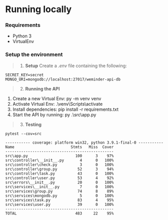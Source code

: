# Running locally

### Requirements  
- Python 3
- VirtualEnv

### Setup the environment

> 1. **Setup**
Create a *.env* file containing the following:

```
SECRET_KEY=secret
MONGO_URI=mongodb://localhost:27017/weminder-api-db
```

> 2. **Running the API**

1. Create a new Virtual Env: py -m venv venv
2. Activate Virtual Env: .\venv\Scripts\activate
2. Install dependencies: pip install -r requirements.txt
3. Start the API by running: py .\src\app.py

> 3. **Testing**

```
pytest --cov=src

----------- coverage: platform win32, python 3.9.1-final-0 -----------
Name                         Stmts   Miss  Cover
------------------------------------------------
src\app.py                     100      3    97%
src\controller\__init__.py       4      0   100%
src\controller\check.py          3      0   100%
src\controller\group.py         52      3    94%
src\controller\task.py          43      0   100%
src\controller\user.py          53      4    92%
src\errors\__init__.py          20      0   100%
src\services\__init__.py         7      0   100%
src\services\group.py           74      8    89%
src\services\mongodb.py          5      0   100%
src\services\task.py            83      4    95%
src\services\user.py            39      0   100%
------------------------------------------------
TOTAL                          483     22    95%
```